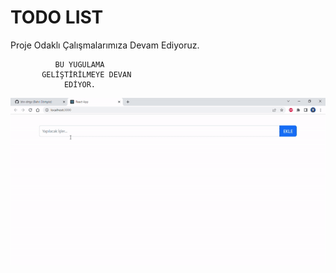  
   <h1>TODO LIST</h1>

Proje Odaklı Çalışmalarımıza Devam Ediyoruz.

              BU YUGULAMA 
           GELİŞTİRİLMEYE DEVAN 
                EDİYOR.

   ![](todosecond.gif)
